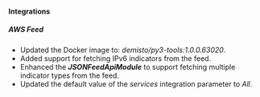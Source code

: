 #### Integrations

##### AWS Feed

- Updated the Docker image to: *demisto/py3-tools:1.0.0.63020*.
- Added support for fetching IPv6 indicators from the feed.
- Enhanced the ***JSONFeedApiModule*** to support fetching multiple indicator types from the feed.
- Updated the default value of the *services* integration parameter to *All*.